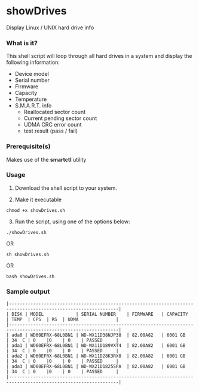 # showDrives

Display Linux / UNIX hard drive info

### What is it?
This shell script will loop through all hard drives in a system and display the following information:
* Device model 
* Serial number
* Firmware
* Capacity
* Temperature
* S.M.A.R.T. info
    * Reallocated sector count
    * Current pending sector count
    * UDMA CRC error count
    * test result (pass / fail)



### Prerequisite(s)
Makes use of the **smartctl** utility



### Usage

1. Download the shell script to your system.

1. Make it executable
```
chmod +x showDrives.sh
```
3. Run the script, using one of the options below:
```
./showDrives.sh
```
OR
```
sh showDrives.sh
```
OR
```
bash showDrives.sh
```



### Sample output
```
|---------------------------------------------------------------------------------------------------------------|
| DISK | MODEL            | SERIAL NUMBER    | FIRMWARE   | CAPACITY   | TEMP  | CPS  | RS  | UDMA              |
|---------------------------------------------------------------------------------------------------------------|
| ada0 | WD60EFRX-68L0BN1 | WD-WX11D38NJP38  | 82.00A82   | 6001 GB    | 34  C | 0    |0    | 0    | PASSED     |
| ada1 | WD60EFRX-68L0BN1 | WD-WX11D189VXT4  | 82.00A82   | 6001 GB    | 34  C | 0    |0    | 0    | PASSED     |
| ada2 | WD60EFRX-68L0BN1 | WD-WX11D28K3RX8  | 82.00A82   | 6001 GB    | 34  C | 0    |0    | 0    | PASSED     |
| ada3 | WD60EFRX-68L0BN1 | WD-WX21D1825SPA  | 82.00A82   | 6001 GB    | 34  C | 0    |0    | 0    | PASSED     |
|---------------------------------------------------------------------------------------------------------------|
```
